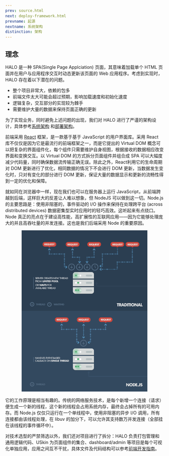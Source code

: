 ```yaml
---
prev: source.html
next: deploy-framework.html
prevname: 起源
nextname: 系统架构
distinction: 架构
---
```

## 理念

HALO 是一种 SPA(Single Page Applciation) 页面，其意味着加载单个 HTML 页面并在用户与应用程序交互时动态更新该页面的 Web 应用程序。考虑到实现时，HALO 存在着以下潜在的问题。

* 整个项目非常大，依赖的包多
* 前端文件太大可能会超过预期，影响加载速度和初始化速度
* 逻辑复杂，交互部分的实现较为棘手
* 需要维护大量的数据来保持页面正确的更新

为了实现业务，同时避免上述问题的出现，我们对 HALO 进行了严谨的架构设计，具体参考[系统架构](/framework/system-framework.html) 和[部署架构](/framework/deploy-framework.html)。

前端采用 [React](https://facebook.github.io/react/) 框架，是一款基于基于 JavaScript 的用户界面库。采用 React 库不仅仅是因为它是最流行的前端框架之一，而是它提出的 Virtual DOM 概念可以把复杂的界面组件化，每个组件只需要维护自身视图，根据接收的数据相应改变界面和变换交互。以 Virtual DOM 的方式拆分页面组件并组合成 SPA 可以大幅度减少代码量，同时确保数据流传输正确无误。除此之外，React利用它的生命周期对 DOM 更新进行了优化，相同数据的情况下不会进行 DOM 更新，当数据发生变化时，只对有变化的部分进行 DOM 更新，保证大量的数据显示和更新的流畅性得到一定的优化和保障。

就如同在浏览器中一样，现在我们也可以在服务器上运行 JavaScript，从前端跨越到后端，这样巨大的反差让人难以想象，但 NodeJS 可以做到这一切。Node.js 的主要思路是：使用非阻塞的，事件驱动的 I/O 操作来保持在处理跨平台 (across distributed devices) 数据密集型实时应用时的轻巧高效。这听起来有点绕口。Node 真正的亮点在于建设高性能，高扩展性的互联网应用——因为它能够处理庞大的并且高吞吐量的并发连接。这也是我们后端采用 Node 的重要原因。

<!-- ![idea](/img/framework/nodejs_flow.png) -->
<p style="text-align: center">
  <img src="/img/framework/nodejs_flow.png" style="width: 400px; max-width: 100%">
</p>

它的工作原理是相当有趣的。传统的网络服务技术，是每个新增一个连接（请求）便生成一个新的线程，这个新的线程会占用系统内存，最终会占掉所有的可用内存。而 Node.js 仅仅只运行在一个单线程中，使用非阻塞的异步 I/O 调用，所有连接都由该线程处理，在 libuv 的加分下，可以允许其支持数万并发连接（全部挂在该线程的事件循环中）。

对技术选型的严禁筛选以外，我们还对项目进行了拆分：HALO 负责打包管理和通用逻辑代码、USkin 为页面组件的集合、dashboard/admin 等项目是每个可视化单独应用，应用之间互不干扰，具体文件及代码结构可以参考[前端开发指南](/framework/system-framework.html)。